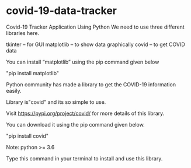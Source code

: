 # covid-19-data-tracker
Covid-19 Tracker Application Using Python
We need to use three different libraries here.

tkinter – for GUI
matplotlib – to show data graphically
covid – to get COVID data

You can install “matplotlib” using the pip command given below

"pip install matplotlib"

Python community has made a library to get the COVID-19 information easily.

Library is"covid" and its so simple to use.

Visit https://pypi.org/project/covid/ for more details of this library.

You can download it using the pip command given below.

"pip install covid"

Note: python >= 3.6

Type this command in your terminal to install and use this library.

